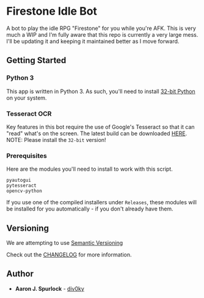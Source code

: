 # Firestone Idle Bot

A bot to play the idle RPG "Firestone" for you while you're AFK. This is very much a WIP and I'm fully aware that this repo is currently a very large mess. I'll be updating it and keeping it maintained better as I move forward.

## Getting Started

### Python 3
This app is written in Python 3. As such, you'll need to install [32-bit Python](https://www.python.org/ftp/python/3.8.1/python-3.8.1.exe) on your system.

### Tesseract OCR
Key features in this bot require the use of Google's Tesseract so that it can "read" what's on the screen. The latest build can be downloaded [HERE](https://github.com/UB-Mannheim/tesseract/wiki). NOTE: Please install the `32-bit` version!

### Prerequisites

Here are the modules you'll need to install to work with this script.

```
pyautogui
pytesseract
opencv-python
```
If you use one of the compiled installers under `Releases`, these modules will be installed for you automatically - if you don't already have them.

## Versioning

We are attempting to use [Semantic Versioning](https://semver.org/)

Check out the [CHANGELOG](https://github.com/div0ky/fsb_idle/blob/master/CHANGELOG.md) for more information.

## Author

- **Aaron J. Spurlock** - [div0ky](https://github.com/div0ky)
